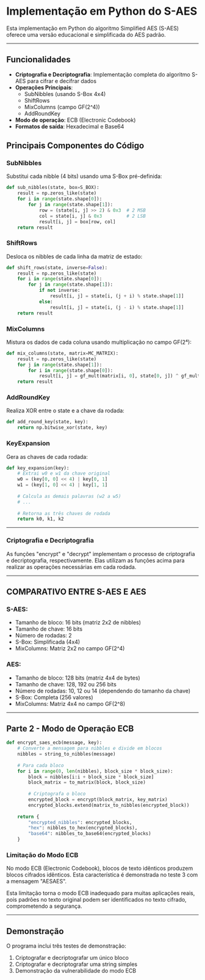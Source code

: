 # Implementação em Python do S-AES

Esta implementação em Python do algoritmo Simplified AES (S-AES) oferece uma versão educacional e simplificada do AES padrão.

---
## Funcionalidades

- **Criptografia e Decriptografia**: Implementação completa do algoritmo S-AES para cifrar e decifrar dados
- **Operações Principais**: 
  - SubNibbles (usando S-Box 4x4)
  - ShiftRows
  - MixColumns (campo GF(2^4))
  - AddRoundKey
- **Modo de operação**: ECB (Electronic Codebook)
- **Formatos de saída**: Hexadecimal e Base64

## Principais Componentes do Código

### SubNibbles
Substitui cada nibble (4 bits) usando uma S-Box pré-definida:
```python
def sub_nibbles(state, box=S_BOX):
    result = np.zeros_like(state)
    for i in range(state.shape[0]):
        for j in range(state.shape[1]):
            row = (state[i, j] >> 2) & 0x3  # 2 MSB
            col = state[i, j] & 0x3         # 2 LSB
            result[i, j] = box[row, col]
    return result
```
### ShiftRows
Desloca os nibbles de cada linha da matriz de estado:
```python
def shift_rows(state, inverse=False):
    result = np.zeros_like(state)
    for i in range(state.shape[0]):
        for j in range(state.shape[1]):
            if not inverse:
                result[i, j] = state[i, (j + i) % state.shape[1]]
            else:
                result[i, j] = state[i, (j - i) % state.shape[1]]
    return result
```

### MixColumns
Mistura os dados de cada coluna usando multiplicação no campo GF(2⁴):
```python
def mix_columns(state, matrix=MC_MATRIX):
    result = np.zeros_like(state)
    for j in range(state.shape[1]):
        for i in range(state.shape[0]):
            result[i, j] = gf_mult(matrix[i, 0], state[0, j]) ^ gf_mult(matrix[i, 1], state[1, j])
    return result
```

### AddRoundKey
Realiza XOR entre o state e a chave da rodada:
```python
def add_round_key(state, key):
    return np.bitwise_xor(state, key)
```

### KeyExpansion
Gera as chaves de cada rodada:
```python
def key_expansion(key):
    # Extrai w0 e w1 da chave original
    w0 = (key[0, 0] << 4) | key[0, 1]
    w1 = (key[1, 0] << 4) | key[1, 1]
    
    # Calcula as demais palavras (w2 a w5)
    # ...
    
    # Retorna as três chaves de rodada
    return k0, k1, k2
```
---
### Criptografia e Decriptografia
As funções "encrypt" e "decrypt" implementam o processo de criptografia e decriptografia, respectivamente. Elas utilizam as funções acima para realizar as operações necessárias em cada rodada.

---
## COMPARATIVO ENTRE S-AES E AES
### S-AES:
- Tamanho de bloco: 16 bits (matriz 2x2 de nibbles)
- Tamanho de chave: 16 bits
- Número de rodadas: 2
- S-Box: Simplificada (4x4)
- MixColumns: Matriz 2x2 no campo GF(2^4)

### AES:
- Tamanho de bloco: 128 bits (matriz 4x4 de bytes)
- Tamanho de chave: 128, 192 ou 256 bits
- Número de rodadas: 10, 12 ou 14 (dependendo do tamanho da chave)
- S-Box: Completa (256 valores)
- MixColumns: Matriz 4x4 no campo GF(2^8)
---
## Parte 2 - Modo de Operação ECB
```python
def encrypt_saes_ecb(message, key):
    # Converte a mensagem para nibbles e divide em blocos
    nibbles = string_to_nibbles(message)
    
    # Para cada bloco
    for i in range(0, len(nibbles), block_size * block_size):
        block = nibbles[i:i + block_size * block_size]
        block_matrix = to_matrix(block, block_size)
        
        # Criptografa o bloco
        encrypted_block = encrypt(block_matrix, key_matrix)
        encrypted_blocks.extend(matrix_to_nibbles(encrypted_block))
    
    return {
        "encrypted_nibbles": encrypted_blocks,
        "hex": nibbles_to_hex(encrypted_blocks),
        "base64": nibbles_to_base64(encrypted_blocks)
    }
```

### Limitação do Modo ECB

No modo ECB (Electronic Codebook), blocos de texto idênticos produzem blocos cifrados idênticos. Esta característica é demonstrada no teste 3 com a mensagem "AESAES".

Esta limitação torna o modo ECB inadequado para muitas aplicações reais, pois padrões no texto original podem ser identificados no texto cifrado, comprometendo a segurança.

---
## Demonstração

O programa inclui três testes de demonstração:
1. Criptografar e decriptografar um único bloco
2. Criptografar e decriptografar uma string simples
3. Demonstração da vulnerabilidade do modo ECB
